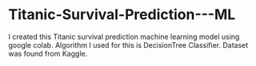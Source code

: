 # Titanic-Survival-Prediction---ML
I created this Titanic survival prediction machine learning model using google colab. Algorithm I used for this is DecisionTree Classifier. Dataset was found from Kaggle.  
